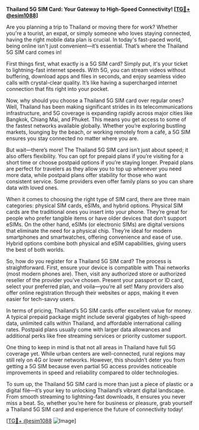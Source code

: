 **Thailand 5G SIM Card: Your Gateway to High-Speed Connectivity! [[TG💪+ @esim1088](https://t.me/s/esim1088)]**

Are you planning a trip to Thailand or moving there for work? Whether you're a tourist, an expat, or simply someone who loves staying connected, having the right mobile data plan is crucial. In today's fast-paced world, being online isn't just convenient—it’s essential. That’s where the Thailand 5G SIM card comes in!

First things first, what exactly is a 5G SIM card? Simply put, it's your ticket to lightning-fast internet speeds. With 5G, you can stream videos without buffering, download apps and files in seconds, and enjoy seamless video calls with crystal-clear quality. It’s like having a supercharged internet connection that fits right into your pocket. 

Now, why should you choose a Thailand 5G SIM card over regular ones? Well, Thailand has been making significant strides in its telecommunications infrastructure, and 5G coverage is expanding rapidly across major cities like Bangkok, Chiang Mai, and Phuket. This means you get access to some of the fastest networks available globally. Whether you’re exploring bustling markets, lounging by the beach, or working remotely from a café, a 5G SIM ensures you stay connected no matter where you are.

But wait—there’s more! The Thailand 5G SIM card isn’t just about speed; it also offers flexibility. You can opt for prepaid plans if you’re visiting for a short time or choose postpaid options if you’re staying longer. Prepaid plans are perfect for travelers as they allow you to top up whenever you need more data, while postpaid plans offer stability for those who want consistent service. Some providers even offer family plans so you can share data with loved ones.

When it comes to choosing the right type of SIM card, there are three main categories: physical SIM cards, eSIMs, and hybrid options. Physical SIM cards are the traditional ones you insert into your phone. They’re great for people who prefer tangible items or have older devices that don’t support eSIMs. On the other hand, eSIMs (or electronic SIMs) are digital versions that eliminate the need for a physical chip. They’re ideal for modern smartphones and smartwatches, offering convenience and ease of use. Hybrid options combine both physical and eSIM capabilities, giving users the best of both worlds.

So, how do you register for a Thailand 5G SIM card? The process is straightforward. First, ensure your device is compatible with Thai networks (most modern phones are). Then, visit any authorized store or authorized reseller of the provider you’ve chosen. Present your passport or ID card, select your preferred plan, and voila—you’re all set! Many providers also offer online registration through their websites or apps, making it even easier for tech-savvy users.

In terms of pricing, Thailand’s 5G SIM cards offer excellent value for money. A typical prepaid package might include several gigabytes of high-speed data, unlimited calls within Thailand, and affordable international calling rates. Postpaid plans usually come with larger data allowances and additional perks like free streaming services or priority customer support.

One thing to keep in mind is that not all areas in Thailand have full 5G coverage yet. While urban centers are well-connected, rural regions may still rely on 4G or lower networks. However, this shouldn’t deter you from getting a 5G SIM because even partial 5G access provides noticeable improvements in speed and reliability compared to older technologies.

To sum up, the Thailand 5G SIM card is more than just a piece of plastic or a digital file—it’s your key to unlocking Thailand’s vibrant digital landscape. From smooth streaming to lightning-fast downloads, it ensures you never miss a beat. So, whether you’re here for business or pleasure, grab yourself a Thailand 5G SIM card and experience the future of connectivity today!

[[TG💪+ @esim1088](https://t.me/s/esim1088) ![Image](https://i.postimg.cc/Y0z9fWf4/image.png)]